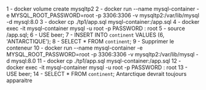 1 - docker volume create mysqltp2
2 - docker run --name mysql-container -e MYSQL_ROOT_PASSWORD=root -p 3306:3306 -v mysqltp2:/var/lib/mysql -d mysql:8.0
3 - docker cp ./tp1/app.sql mysql-container:/app.sql
4 - docker exec -it mysql-container mysql -u root -p
PASSWORD : root
5 - source /app.sql;
6 - USE beer;
7 - INSERT INTO `continent` VALUES (6, 'ANTARCTIQUE');
8 - SELECT * FROM `continent`;
9 - Supprimer le conteneur
10 - docker run --name mysql-container -e MYSQL_ROOT_PASSWORD=root -p 3306:3306 -v mysqltp2:/var/lib/mysql -d mysql:8.0
11 - docker cp ./tp1/app.sql mysql-container:/app.sql
12 - docker exec -it mysql-container mysql -u root -p
PASSWORD : root
13 - USE beer;
14 - SELECT * FROM `continent`;
Antarctique devrait toujours apparaitre